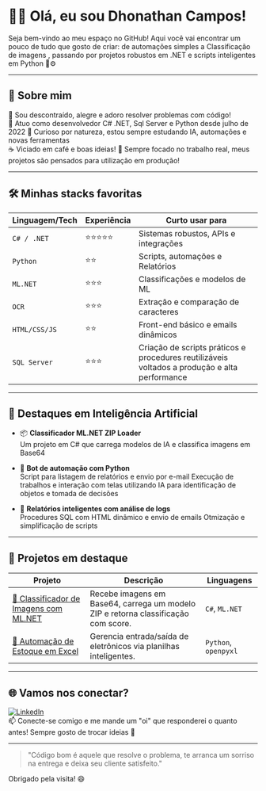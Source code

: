 # 👨‍💻 Olá, eu sou Dhonathan Campos!

Seja bem-vindo ao meu espaço no GitHub! Aqui você vai encontrar um pouco de tudo que gosto de criar: de automações simples a Classificação de imagens , passando por projetos robustos em .NET e scripts inteligentes em Python 🐍⚙️

---

## 🚀 Sobre mim

🎉 Sou descontraído, alegre e adoro resolver problemas com código!  
💼 Atuo como desenvolvedor C# .NET, Sql Server e Python desde julho de 2022
🧠 Curioso por natureza, estou sempre estudando IA, automações e novas ferramentas  
☕ Viciado em café e boas ideias!
🚨 Sempre focado no trabalho real, meus projetos são pensados para utilização em produção!

---

## 🛠️ Minhas stacks favoritas

| Linguagem/Tech | Experiência | Curto usar para |
|----------------|-------------|-----------------|
| `C# / .NET`    | ⭐⭐⭐⭐⭐       | Sistemas robustos, APIs e integrações |
| `Python`       | ⭐⭐        | Scripts, automações e Relatórios|
| `ML.NET`       | ⭐⭐⭐         | Classificações e modelos de ML |
| `OCR`       | ⭐⭐⭐         | Extração e comparação de caracteres |
| `HTML/CSS/JS`  | ⭐⭐          | Front-end básico e emails dinâmicos |
| `SQL Server`  | ⭐⭐⭐          | Criação de scripts práticos e procedures reutilizáveis voltados a produção e alta performance|

---

## 🧠 Destaques em Inteligência Artificial

- 📦 **Classificador ML.NET ZIP Loader**  
  Um projeto em C# que carrega modelos de IA e classifica imagens em Base64

- 🤖 **Bot de automação com Python**  
  Script para listagem de relatórios e envio por e-mail
  Execução de trabalhos e interação com telas utilizando IA para identificação de objetos e tomada de decisões

- 🧾 **Relatórios inteligentes com análise de logs**  
  Procedures SQL com HTML dinâmico e envio de emails
  Otmização e simplificação de scripts

---

## 📂 Projetos em destaque

| Projeto | Descrição | Linguagens |
|--------|------------|-------------|
| [🔗 Classificador de Imagens com ML.NET](https://github.com/seu-usuario/mlnet-classificador) | Recebe imagens em Base64, carrega um modelo ZIP e retorna classificação com score. | `C#`, `ML.NET` |
| [🔗 Automação de Estoque em Excel](https://github.com/seu-usuario/estoque-eletronicos) | Gerencia entrada/saída de eletrônicos via planilhas inteligentes. | `Python`, `openpyxl` |

---

## 🌐 Vamos nos conectar?

[![LinkedIn](https://img.shields.io/badge/LinkedIn-blue?logo=linkedin)](https://linkedin.com/in/seu-usuario)  
📫 Conecte-se comigo e me mande um "oi" que responderei o quanto antes! Sempre gosto de trocar ideias 🤝

---

> "Código bom é aquele que resolve o problema, te arranca um sorriso na entrega e deixa seu cliente satisfeito."

Obrigado pela visita! 😄

